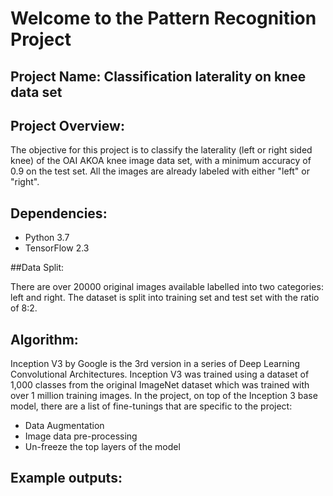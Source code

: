 #  Welcome to the Pattern Recognition Project

## Project Name: Classification laterality on knee data set


## Project Overview: 

The objective for this project is to classify the laterality (left or right sided knee) of the OAI AKOA knee image data set, with a minimum accuracy of 0.9 on the test set. All the images are already labeled with either "left" or "right".


## Dependencies:

* Python 3.7
* TensorFlow 2.3


##Data Split:

There are over 20000 original images available labelled into two categories: left and right. The dataset is split into training set and test set with the ratio of 8:2.

## Algorithm: 

Inception V3 by Google is the 3rd version in a series of Deep Learning Convolutional Architectures. Inception V3 was trained using a dataset of 1,000 classes from the original ImageNet dataset which was trained with over 1 million training images. In the project, on top of the Inception 3 base model, there are a list of fine-tunings that are specific to the project:

* Data Augmentation
* Image data pre-processing
* Un-freeze the top layers of the model

## Example outputs:










